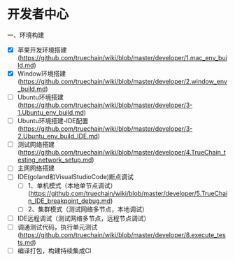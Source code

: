 开发者中心
==========================================

一、环境构建
- [x] 苹果开发环境搭建(https://github.com/truechain/wiki/blob/master/developer/1.mac_env_build.md)
- [x] Window环境搭建(https://github.com/truechain/wiki/blob/master/developer/2.window_env_build.md)
- [ ] Ubuntu环境搭建(https://github.com/truechain/wiki/blob/master/developer/3-1.Ubuntu_env_build.md)
- [ ] Ubuntu环境搭建-IDE配置(https://github.com/truechain/wiki/blob/master/developer/3-2.Ubuntu_env_build_IDE.md)
- [ ] 测试网络搭建(https://github.com/truechain/wiki/blob/master/developer/4.TrueChain_testing_network_setup.md)
- [ ] 主网网络搭建
- [ ] IDE(goland和VisualStudioCode)断点调试
   - [ ] 1、单机模式（本地单节点调试）(https://github.com/truechain/wiki/blob/master/developer/5.TrueChain_IDE_breakpoint_debug.md)
   - [ ] 2、集群模式（测试网络多节点，本地调试）
- [ ] IDE远程调试（测试网络多节点，远程节点调试）
- [ ] 调通测试代码，执行单元测试(https://github.com/truechain/wiki/blob/master/developer/8.execute_tests.md)
- [ ] 编译打包，构建持续集成CI
